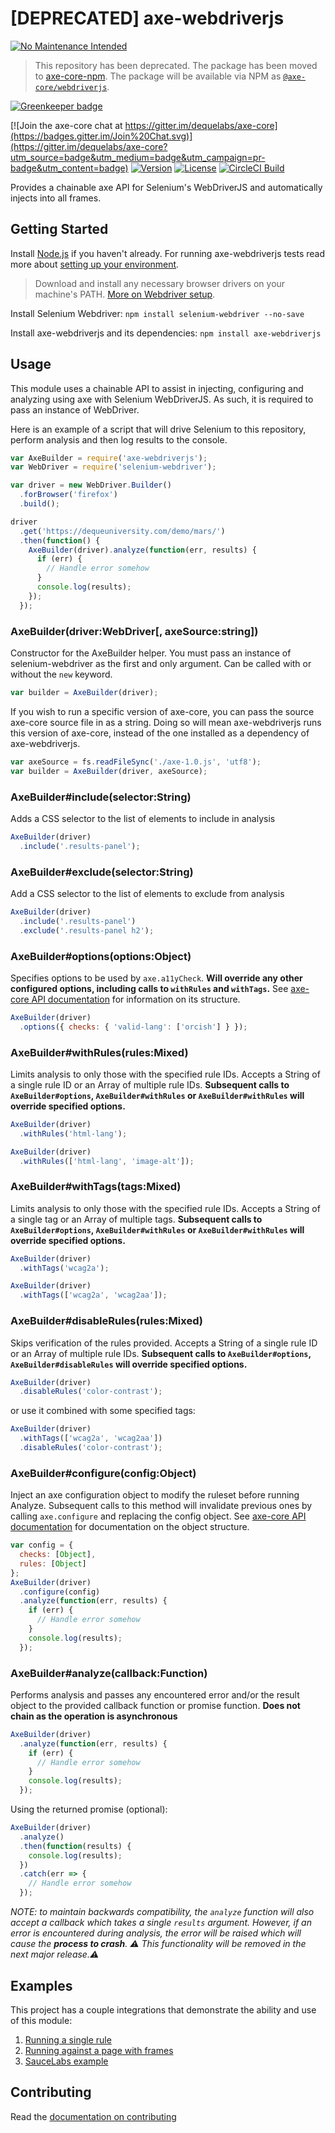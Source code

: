 # [DEPRECATED] axe-webdriverjs

[![No Maintenance Intended](http://unmaintained.tech/badge.svg)](http://unmaintained.tech/)

> This repository has been deprecated. The package has been moved to [axe-core-npm](https://github.com/dequelabs/axe-core-npm/tree/develop/packages/webdriverjs). The package will be available via NPM as [`@axe-core/webdriverjs`](https://www.npmjs.com/package/@axe-core/webdriverjs).


[![Greenkeeper badge](https://badges.greenkeeper.io/dequelabs/axe-webdriverjs.svg)](https://greenkeeper.io/)

[![Join the axe-core chat at https://gitter.im/dequelabs/axe-core](https://badges.gitter.im/Join%20Chat.svg)](https://gitter.im/dequelabs/axe-core?utm_source=badge&utm_medium=badge&utm_campaign=pr-badge&utm_content=badge)
[![Version](https://img.shields.io/npm/v/axe-webdriverjs.svg)](https://www.npmjs.com/package/axe-webdriverjs)
[![License](https://img.shields.io/npm/l/axe-webdriverjs.svg)](LICENSE)
[![CircleCI Build](https://circleci.com/gh/dequelabs/axe-webdriverjs/tree/master.svg?style=svg)](https://circleci.com/gh/dequelabs/axe-webdriverjs/tree/master)

Provides a chainable axe API for Selenium's WebDriverJS and automatically injects into all frames.

## Getting Started

Install [Node.js](https://docs.npmjs.com/getting-started/installing-node) if you haven't already. For running axe-webdriverjs tests read more about [setting up your environment](CONTRIBUTING.md).

> Download and install any necessary browser drivers on your machine's PATH. [More on Webdriver setup](https://www.selenium.dev/documentation/en/webdriver/).

Install Selenium Webdriver: `npm install selenium-webdriver --no-save`

Install axe-webdriverjs and its dependencies: `npm install axe-webdriverjs`

## Usage

This module uses a chainable API to assist in injecting, configuring and analyzing using axe with Selenium WebDriverJS. As such, it is required to pass an instance of WebDriver.

Here is an example of a script that will drive Selenium to this repository, perform analysis and then log results to the console.

```javascript
var AxeBuilder = require('axe-webdriverjs');
var WebDriver = require('selenium-webdriver');

var driver = new WebDriver.Builder()
  .forBrowser('firefox')
  .build();

driver
  .get('https://dequeuniversity.com/demo/mars/')
  .then(function() {
    AxeBuilder(driver).analyze(function(err, results) {
      if (err) {
        // Handle error somehow
      }
      console.log(results);
    });
  });
```

### AxeBuilder(driver:WebDriver[, axeSource:string])

Constructor for the AxeBuilder helper. You must pass an instance of selenium-webdriver as the first and only argument. Can be called with or without the `new` keyword.

```javascript
var builder = AxeBuilder(driver);
```

If you wish to run a specific version of axe-core, you can pass the source axe-core source file in as a string. Doing so will mean axe-webdriverjs runs this version of axe-core, instead of the one installed as a dependency of axe-webdriverjs.

```javascript
var axeSource = fs.readFileSync('./axe-1.0.js', 'utf8');
var builder = AxeBuilder(driver, axeSource);
```

### AxeBuilder#include(selector:String)

Adds a CSS selector to the list of elements to include in analysis

```javascript
AxeBuilder(driver)
  .include('.results-panel');
```

### AxeBuilder#exclude(selector:String)

Add a CSS selector to the list of elements to exclude from analysis

```javascript
AxeBuilder(driver)
  .include('.results-panel')
  .exclude('.results-panel h2');
```

### AxeBuilder#options(options:Object)

Specifies options to be used by `axe.a11yCheck`. **Will override any other configured options, including calls to `withRules` and `withTags`.** See [axe-core API documentation](https://github.com/dequelabs/axe-core/blob/master/doc/API.md) for information on its structure.

```javascript
AxeBuilder(driver)
  .options({ checks: { 'valid-lang': ['orcish'] } });
```

### AxeBuilder#withRules(rules:Mixed)

Limits analysis to only those with the specified rule IDs. Accepts a String of a single rule ID or an Array of multiple rule IDs. **Subsequent calls to `AxeBuilder#options`, `AxeBuilder#withRules` or `AxeBuilder#withRules` will override specified options.**

```javascript
AxeBuilder(driver)
  .withRules('html-lang');
```

```javascript
AxeBuilder(driver)
  .withRules(['html-lang', 'image-alt']);
```

### AxeBuilder#withTags(tags:Mixed)

Limits analysis to only those with the specified rule IDs. Accepts a String of a single tag or an Array of multiple tags. **Subsequent calls to `AxeBuilder#options`, `AxeBuilder#withRules` or `AxeBuilder#withRules` will override specified options.**

```javascript
AxeBuilder(driver)
  .withTags('wcag2a');
```

```javascript
AxeBuilder(driver)
  .withTags(['wcag2a', 'wcag2aa']);
```

### AxeBuilder#disableRules(rules:Mixed)

Skips verification of the rules provided. Accepts a String of a single rule ID or an Array of multiple rule IDs. **Subsequent calls to `AxeBuilder#options`, `AxeBuilder#disableRules` will override specified options.**

```javascript
AxeBuilder(driver)
  .disableRules('color-contrast');
```

or use it combined with some specified tags:

```javascript
AxeBuilder(driver)
  .withTags(['wcag2a', 'wcag2aa'])
  .disableRules('color-contrast');
```

### AxeBuilder#configure(config:Object)

Inject an axe configuration object to modify the ruleset before running Analyze. Subsequent calls to this
method will invalidate previous ones by calling `axe.configure` and replacing the config object. See
[axe-core API documentation](https://github.com/dequelabs/axe-core/blob/master/doc/API.md#api-name-axeconfigure)
for documentation on the object structure.

```javascript
var config = {
  checks: [Object],
  rules: [Object]
};
AxeBuilder(driver)
  .configure(config)
  .analyze(function(err, results) {
    if (err) {
      // Handle error somehow
    }
    console.log(results);
  });
```

### AxeBuilder#analyze(callback:Function)

Performs analysis and passes any encountered error and/or the result object to the provided callback function or promise function. **Does not chain as the operation is asynchronous**

```javascript
AxeBuilder(driver)
  .analyze(function(err, results) {
    if (err) {
      // Handle error somehow
    }
    console.log(results);
  });
```

Using the returned promise (optional):

```javascript
AxeBuilder(driver)
  .analyze()
  .then(function(results) {
    console.log(results);
  })
  .catch(err => {
    // Handle error somehow
  });
```

_NOTE: to maintain backwards compatibility, the `analyze` function will also accept a callback which takes a single `results` argument. However, if an error is encountered during analysis, the error will be raised which will cause the **process to crash**. ⚠️ This functionality will be removed in the next major release.⚠️_

## Examples

This project has a couple integrations that demonstrate the ability and use of this module:

1. [Running a single rule](test/integration/doc-lang.js)
1. [Running against a page with frames](test/integration/frames.js)
1. [SauceLabs example](test/sauce/sauce.js)

## Contributing

Read the [documentation on contributing](CONTRIBUTING.md)
